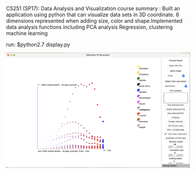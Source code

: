 CS251 (SP17): Data Analysis and Visualization
course summary : 
Built an application using python that can visualize data sets in 3D coordinate. 6 dimensions represented when adding size, color and shape.Implemented data analysis functions including 
PCA analysis 
Regression,
clustering 
machine learning

run: $python2.7 display.py

<img src="https://raw.githubusercontent.com/mkhanyisig/Visualizing-the-impact-of-HIV-AIDS-in-Southern-Africa/master/Screen%20Shot%202021-10-05%20at%206.43.21%20PM.png">
